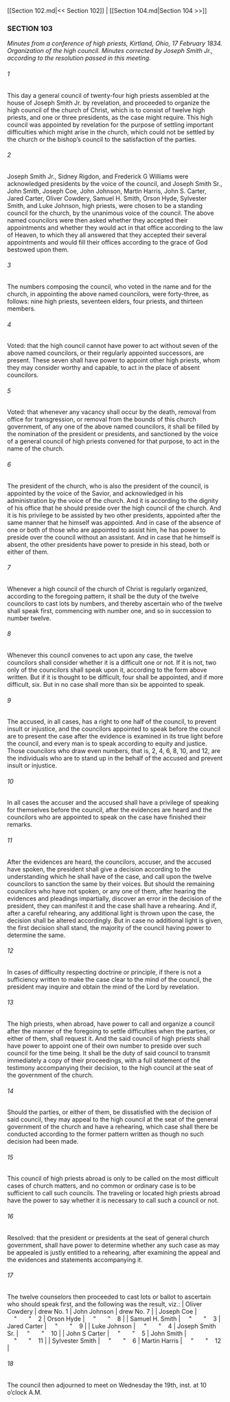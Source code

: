 [[Section 102.md|<< Section 102]]  |  [[Section 104.md|Section 104 >>]]

### SECTION 103

*Minutes from a conference of high priests, Kirtland, Ohio, 17 February 1834. Organization of the high council. Minutes corrected by Joseph Smith Jr., according to the resolution passed in this meeting.*

###### 1
This day a general council of twenty-four high priests assembled at the house of Joseph Smith Jr. by revelation, and proceeded to organize the high council of the church of Christ, which is to consist of twelve high priests, and one or three presidents, as the case might require. This high council was appointed by revelation for the purpose of settling important difficulties which might arise in the church, which could not be settled by the church or the bishop’s council to the satisfaction of the parties.

###### 2
Joseph Smith Jr., Sidney Rigdon, and Frederick G Williams were acknowledged presidents by the voice of the council, and Joseph Smith Sr., John Smith, Joseph Coe, John Johnson, Martin Harris, John S. Carter, Jared Carter, Oliver Cowdery, Samuel H. Smith, Orson Hyde, Sylvester Smith, and Luke Johnson, high priests, were chosen to be a standing council for the church, by the unanimous voice of the council. The above named councilors were then asked whether they accepted their appointments and whether they would act in that office according to the law of Heaven, to which they all answered that they accepted their several appointments and would fill their offices according to the grace of God bestowed upon them.

###### 3
The numbers composing the council, who voted in the name and for the church, in appointing the above named councilors, were forty-three, as follows: nine high priests, seventeen elders, four priests, and thirteen members.

###### 4
Voted: that the high council cannot have power to act without seven of the above named councilors, or their regularly appointed successors, are present. These seven shall have power to appoint other high priests, whom they may consider worthy and capable, to act in the place of absent councilors.

###### 5
Voted: that whenever any vacancy shall occur by the death, removal from office for transgression, or removal from the bounds of this church government, of any one of the above named councilors, it shall be filled by the nomination of the president or presidents, and sanctioned by the voice of a general council of high priests convened for that purpose, to act in the name of the church.

###### 6
The president of the church, who is also the president of the council, is appointed by the voice of the Savior, and acknowledged in his administration by the voice of the church. And it is according to the dignity of his office that he should preside over the high council of the church. And it is his privilege to be assisted by two other presidents, appointed after the same manner that he himself was appointed. And in case of the absence of one or both of those who are appointed to assist him, he has power to preside over the council without an assistant. And in case that he himself is absent, the other presidents have power to preside in his stead, both or either of them.

###### 7
Whenever a high council of the church of Christ is regularly organized, according to the foregoing pattern, it shall be the duty of the twelve councilors to cast lots by numbers, and thereby ascertain who of the twelve shall speak first, commencing with number one, and so in succession to number twelve.

###### 8
Whenever this council convenes to act upon any case, the twelve councilors shall consider whether it is a difficult one or not. If it is not, two only of the councilors shall speak upon it, according to the form above written. But if it is thought to be difficult, four shall be appointed, and if more difficult, six. But in no case shall more than six be appointed to speak.

###### 9
The accused, in all cases, has a right to one half of the council, to prevent insult or injustice, and the councilors appointed to speak before the council are to present the case after the evidence is examined in its true light before the council, and every man is to speak according to equity and justice. Those councilors who draw even numbers, that is, 2, 4, 6, 8, 10, and 12, are the individuals who are to stand up in the behalf of the accused and prevent insult or injustice.

###### 10
In all cases the accuser and the accused shall have a privilege of speaking for themselves before the council, after the evidences are heard and the councilors who are appointed to speak on the case have finished their remarks.

###### 11
After the evidences are heard, the councilors, accuser, and the accused have spoken, the president shall give a decision according to the understanding which he shall have of the case, and call upon the twelve councilors to sanction the same by their voices. But should the remaining councilors who have not spoken, or any one of them, after hearing the evidences and pleadings impartially, discover an error in the decision of the president, they can manifest it and the case shall have a rehearing. And if, after a careful rehearing, any additional light is thrown upon the case, the decision shall be altered accordingly. But in case no additional light is given, the first decision shall stand, the majority of the council having power to determine the same.

###### 12
In cases of difficulty respecting doctrine or principle, if there is not a sufficiency written to make the case clear to the mind of the council, the president may inquire and obtain the mind of the Lord by revelation.

###### 13
The high priests, when abroad, have power to call and organize a council after the manner of the foregoing to settle difficulties when the parties, or either of them, shall request it. And the said council of high priests shall have power to appoint one of their own number to preside over such council for the time being. It shall be the duty of said council to transmit immediately a copy of their proceedings, with a full statement of the testimony accompanying their decision, to the high council at the seat of the government of the church.

###### 14
Should the parties, or either of them, be dissatisfied with the decision of said council, they may appeal to the high council at the seat of the general government of the church and have a rehearing, which case shall there be conducted according to the former pattern written as though no such decision had been made.

###### 15
This council of high priests abroad is only to be called on the most difficult cases of church matters, and no common or ordinary case is to be sufficient to call such councils. The traveling or located high priests abroad have the power to say whether it is necessary to call such a council or not.

###### 16
Resolved: that the president or presidents at the seat of general church government, shall have power to determine whether any such case as may be appealed is justly entitled to a rehearing, after examining the appeal and the evidences and statements accompanying it.

###### 17
The twelve counselors then proceeded to cast lots or ballot to ascertain who should speak first, and the following was the result, viz.:
  | Oliver Cowdery | drew No. 1 | John Johnson | drew No. 7 |
| Joseph Coe |     "       "    2 | Orson Hyde |     "       "    8 |
| Samuel H. Smith |     "       "    3 | Jared Carter |     "       "    9 |
| Luke Johnson |     "       "    4 | Joseph Smith Sr. |     "       "    10 |
| John S Carter |     "       "    5 | John Smith |     "       "    11 |
| Sylvester Smith |     "       "    6 | Martin Harris |     "       "    12 |


###### 18
The council then adjourned to meet on Wednesday the 19th, inst. at 10 o’clock A.M.